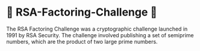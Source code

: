 # :eagle: RSA-Factoring-Challenge :eagle:

The RSA Factoring Challenge was a cryptographic challenge launched in 1991 by RSA Security.
The challenge involved publishing a set of semiprime numbers, which are the product of two large prime numbers. 
